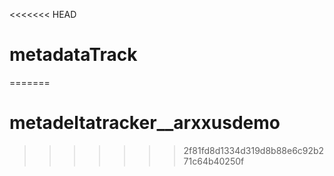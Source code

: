 <<<<<<< HEAD
# metadataTrack
=======
# metadeltatracker__arxxusdemo
>>>>>>> 2f81fd8d1334d319d8b88e6c92b271c64b40250f
